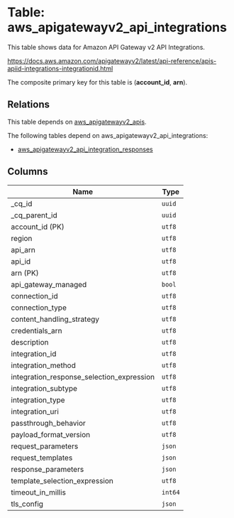# Table: aws_apigatewayv2_api_integrations

This table shows data for Amazon API Gateway v2 API Integrations.

https://docs.aws.amazon.com/apigatewayv2/latest/api-reference/apis-apiid-integrations-integrationid.html

The composite primary key for this table is (**account_id**, **arn**).

## Relations

This table depends on [aws_apigatewayv2_apis](aws_apigatewayv2_apis).

The following tables depend on aws_apigatewayv2_api_integrations:
  - [aws_apigatewayv2_api_integration_responses](aws_apigatewayv2_api_integration_responses)

## Columns

| Name          | Type          |
| ------------- | ------------- |
|_cq_id|`uuid`|
|_cq_parent_id|`uuid`|
|account_id (PK)|`utf8`|
|region|`utf8`|
|api_arn|`utf8`|
|api_id|`utf8`|
|arn (PK)|`utf8`|
|api_gateway_managed|`bool`|
|connection_id|`utf8`|
|connection_type|`utf8`|
|content_handling_strategy|`utf8`|
|credentials_arn|`utf8`|
|description|`utf8`|
|integration_id|`utf8`|
|integration_method|`utf8`|
|integration_response_selection_expression|`utf8`|
|integration_subtype|`utf8`|
|integration_type|`utf8`|
|integration_uri|`utf8`|
|passthrough_behavior|`utf8`|
|payload_format_version|`utf8`|
|request_parameters|`json`|
|request_templates|`json`|
|response_parameters|`json`|
|template_selection_expression|`utf8`|
|timeout_in_millis|`int64`|
|tls_config|`json`|